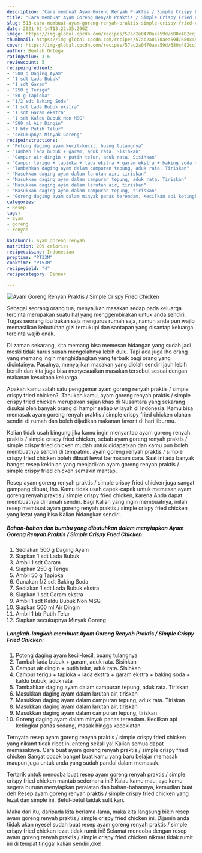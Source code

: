 ```yaml
---
description: "Cara membuat Ayam Goreng Renyah Praktis / Simple Crispy Fried Chicken yang nikmat dan Mudah Dibuat"
title: "Cara membuat Ayam Goreng Renyah Praktis / Simple Crispy Fried Chicken yang nikmat dan Mudah Dibuat"
slug: 513-cara-membuat-ayam-goreng-renyah-praktis-simple-crispy-fried-chicken-yang-nikmat-dan-mudah-dibuat
date: 2021-02-14T13:22:35.296Z
image: https://img-global.cpcdn.com/recipes/57ac2a0470aea59d/680x482cq70/ayam-goreng-renyah-praktis-simple-crispy-fried-chicken-foto-resep-utama.jpg
thumbnail: https://img-global.cpcdn.com/recipes/57ac2a0470aea59d/680x482cq70/ayam-goreng-renyah-praktis-simple-crispy-fried-chicken-foto-resep-utama.jpg
cover: https://img-global.cpcdn.com/recipes/57ac2a0470aea59d/680x482cq70/ayam-goreng-renyah-praktis-simple-crispy-fried-chicken-foto-resep-utama.jpg
author: Beulah Ortega
ratingvalue: 3.6
reviewcount: 5
recipeingredient:
- "500 g Daging Ayam"
- "1 sdt Lada Bubuk"
- "1 sdt Garam"
- "250 g Terigu"
- "50 g Tapioka"
- "1/2 sdt Baking Soda"
- "1 sdt Lada Bubuk ekstra"
- "1 sdt Garam ekstra"
- "1 sdt Kaldu Bubuk Non MSG"
- "500 ml Air Dingin"
- "1 btr Putih Telur"
- "secukupnya Minyak Goreng"
recipeinstructions:
- "Potong daging ayam kecil-kecil, buang tulangnya"
- "Tambah lada bubuk + garam, aduk rata. Sisihkan"
- "Campur air dingin + putih telur, aduk rata. Sisihkan"
- "Campur terigu + tapioka + lada ekstra + garam ekstra + baking soda + kaldu bubuk, aduk rata"
- "Tambahkan daging ayam dalam campuran tepung, aduk rata. Tiriskan"
- "Masukkan daging ayam dalam larutan air, tiriskan"
- "Masukkan daging ayam dalam campuran tepung, aduk rata. Tiriskan"
- "Masukkan daging ayam dalam larutan air, tiriskan"
- "Masukkan daging ayam dalam campuran tepung, tiriskan"
- "Goreng daging ayam dalam minyak panas terendam. Kecilkan api ketingkat panas sedang, masak hingga kecoklatan"
categories:
- Resep
tags:
- ayam
- goreng
- renyah

katakunci: ayam goreng renyah 
nutrition: 209 calories
recipecuisine: Indonesian
preptime: "PT33M"
cooktime: "PT53M"
recipeyield: "4"
recipecategory: Dinner

---
```



![Ayam Goreng Renyah Praktis / Simple Crispy Fried Chicken](https://img-global.cpcdn.com/recipes/57ac2a0470aea59d/680x482cq70/ayam-goreng-renyah-praktis-simple-crispy-fried-chicken-foto-resep-utama.jpg)

Sebagai seorang orang tua, menyajikan masakan sedap pada keluarga tercinta merupakan suatu hal yang menggembirakan untuk anda sendiri. Tugas seorang ibu bukan saja mengurus rumah saja, namun anda pun wajib memastikan kebutuhan gizi tercukupi dan santapan yang disantap keluarga tercinta wajib enak.

Di zaman  sekarang, kita memang bisa memesan hidangan yang sudah jadi meski tidak harus susah mengolahnya lebih dulu. Tapi ada juga lho orang yang memang ingin menghidangkan yang terbaik bagi orang yang dicintainya. Pasalnya, menyajikan masakan yang diolah sendiri jauh lebih bersih dan kita juga bisa menyesuaikan masakan tersebut sesuai dengan makanan kesukaan keluarga. 



Apakah kamu salah satu penggemar ayam goreng renyah praktis / simple crispy fried chicken?. Tahukah kamu, ayam goreng renyah praktis / simple crispy fried chicken merupakan sajian khas di Nusantara yang sekarang disukai oleh banyak orang di hampir setiap wilayah di Indonesia. Kamu bisa memasak ayam goreng renyah praktis / simple crispy fried chicken olahan sendiri di rumah dan boleh dijadikan makanan favorit di hari liburmu.

Kalian tidak usah bingung jika kamu ingin menyantap ayam goreng renyah praktis / simple crispy fried chicken, sebab ayam goreng renyah praktis / simple crispy fried chicken mudah untuk didapatkan dan kamu pun boleh membuatnya sendiri di tempatmu. ayam goreng renyah praktis / simple crispy fried chicken boleh dibuat lewat bermacam cara. Saat ini ada banyak banget resep kekinian yang menjadikan ayam goreng renyah praktis / simple crispy fried chicken semakin mantap.

Resep ayam goreng renyah praktis / simple crispy fried chicken juga sangat gampang dibuat, lho. Kamu tidak usah capek-capek untuk memesan ayam goreng renyah praktis / simple crispy fried chicken, karena Anda dapat membuatnya di rumah sendiri. Bagi Kalian yang ingin membuatnya, inilah resep membuat ayam goreng renyah praktis / simple crispy fried chicken yang lezat yang bisa Kalian hidangkan sendiri.

<!--inarticleads1-->

##### Bahan-bahan dan bumbu yang dibutuhkan dalam menyiapkan Ayam Goreng Renyah Praktis / Simple Crispy Fried Chicken:

1. Sediakan 500 g Daging Ayam
1. Siapkan 1 sdt Lada Bubuk
1. Ambil 1 sdt Garam
1. Siapkan 250 g Terigu
1. Ambil 50 g Tapioka
1. Gunakan 1/2 sdt Baking Soda
1. Sediakan 1 sdt Lada Bubuk ekstra
1. Siapkan 1 sdt Garam ekstra
1. Ambil 1 sdt Kaldu Bubuk Non MSG
1. Siapkan 500 ml Air Dingin
1. Ambil 1 btr Putih Telur
1. Siapkan secukupnya Minyak Goreng




<!--inarticleads2-->

##### Langkah-langkah membuat Ayam Goreng Renyah Praktis / Simple Crispy Fried Chicken:

1. Potong daging ayam kecil-kecil, buang tulangnya
1. Tambah lada bubuk + garam, aduk rata. Sisihkan
1. Campur air dingin + putih telur, aduk rata. Sisihkan
1. Campur terigu + tapioka + lada ekstra + garam ekstra + baking soda + kaldu bubuk, aduk rata
1. Tambahkan daging ayam dalam campuran tepung, aduk rata. Tiriskan
1. Masukkan daging ayam dalam larutan air, tiriskan
1. Masukkan daging ayam dalam campuran tepung, aduk rata. Tiriskan
1. Masukkan daging ayam dalam larutan air, tiriskan
1. Masukkan daging ayam dalam campuran tepung, tiriskan
1. Goreng daging ayam dalam minyak panas terendam. Kecilkan api ketingkat panas sedang, masak hingga kecoklatan




Ternyata resep ayam goreng renyah praktis / simple crispy fried chicken yang nikamt tidak ribet ini enteng sekali ya! Kalian semua dapat memasaknya. Cara buat ayam goreng renyah praktis / simple crispy fried chicken Sangat cocok banget buat kamu yang baru belajar memasak maupun juga untuk anda yang sudah pandai dalam memasak.

Tertarik untuk mencoba buat resep ayam goreng renyah praktis / simple crispy fried chicken mantab sederhana ini? Kalau kamu mau, ayo kamu segera buruan menyiapkan peralatan dan bahan-bahannya, kemudian buat deh Resep ayam goreng renyah praktis / simple crispy fried chicken yang lezat dan simple ini. Betul-betul taidak sulit kan. 

Maka dari itu, daripada kita berlama-lama, maka kita langsung bikin resep ayam goreng renyah praktis / simple crispy fried chicken ini. Dijamin anda tiidak akan nyesel sudah buat resep ayam goreng renyah praktis / simple crispy fried chicken lezat tidak rumit ini! Selamat mencoba dengan resep ayam goreng renyah praktis / simple crispy fried chicken nikmat tidak rumit ini di tempat tinggal kalian sendiri,oke!.

